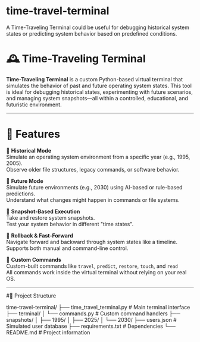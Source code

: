 # time-travel-terminal
A Time-Traveling Terminal could be  useful for debugging historical system states or predicting system behavior based on predefined conditions.
# 🕰️ Time-Traveling Terminal

**Time-Traveling Terminal** is a custom Python-based virtual terminal that simulates the behavior of past and future operating system states. This tool is ideal for debugging historical states, experimenting with future scenarios, and managing system snapshots—all within a controlled, educational, and futuristic environment.

---

# 🌟 Features

🔹 **Historical Mode**  
Simulate an operating system environment from a specific year (e.g., 1995, 2005).  
Observe older file structures, legacy commands, or software behavior.

🔹 **Future Mode**  
Simulate future environments (e.g., 2030) using AI-based or rule-based predictions.  
Understand what changes might happen in commands or file systems.

🔹 **Snapshot-Based Execution**  
Take and restore system snapshots.  
Test your system behavior in different "time states".

🔹 **Rollback & Fast-Forward**  
Navigate forward and backward through system states like a timeline.  
Supports both manual and command-line control.

🔹 **Custom Commands**  
Custom-built commands like `travel`, `predict`, `restore`, `touch`, and `read`  
All commands work inside the virtual terminal without relying on your real OS.

---

#📁 Project Structure

time-travel-terminal/ ├── time_travel_terminal.py # Main terminal interface ├── terminal/ │ └── commands.py # Custom command handlers ├── snapshots/ │ ├── 1995/ │ ├── 2025/ │ └── 2030/ ├── users.json # Simulated user database ├── requirements.txt # Dependencies └── README.md # Project information



